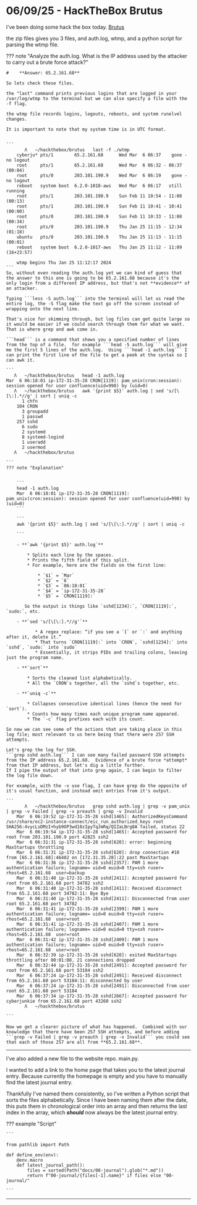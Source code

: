# 06/09/25 - HackTheBox Brutus

I've been doing some hack the box today. [Brutus](https://app.hackthebox.com/sherlocks/Brutus) 

the zip files gives you 3 files, and auth.log, wtmp, and a python script for parsing the wtmp file.

??? note "Analyze the auth.log.  What is the IP address used by the attacker to carry out a brute force attack?"


    #    **Answer: 65.2.161.68**

    So lets check these files. 
    
    the "last" command prints previous logins that are logged in your /var/log/wtmp to the terminal but we can also specify a file with the -f flag.

    the wtmp file records logins, logouts, reboots, and system runelvel changes.

    It is important to note that my system time is in UTC format.
    
    
    ```
           Λ   ~/hackthebox/brutus   last -f ./wtmp
        cyberju* pts/1        65.2.161.68      Wed Mar  6 06:37    gone - no logout
        root     pts/1        65.2.161.68      Wed Mar  6 06:32 - 06:37  (00:04)
        root     pts/0        203.101.190.9    Wed Mar  6 06:19    gone - no logout
        reboot   system boot  6.2.0-1018-aws   Wed Mar  6 06:17   still running
        root     pts/1        203.101.190.9    Sun Feb 11 10:54 - 11:08  (00:13)
        root     pts/1        203.101.190.9    Sun Feb 11 10:41 - 10:41  (00:00)
        root     pts/0        203.101.190.9    Sun Feb 11 10:33 - 11:08  (00:34)
        root     pts/0        203.101.190.9    Thu Jan 25 11:15 - 12:34  (01:18)
        ubuntu   pts/0        203.101.190.9    Thu Jan 25 11:13 - 11:15  (00:01)
        reboot   system boot  6.2.0-1017-aws   Thu Jan 25 11:12 - 11:09 (16+23:57)

        wtmp begins Thu Jan 25 11:12:17 2024
    ```
    So, without even reading the auth.log yet we can kind of guess that the answer to this one is going to be 65.2.161.68 because it's the only login from a different IP address, but that's not **evidence** of an attacker.
    
    Typing ```less -S auth.log``` into the terminal will let us read the entire log, the -S flag make the text go off the screen instead of wrapping onto the next line.

    That's nice for skimming through, but log files can get quite large so it would be easier if we could search through them for what we want.  That is where grep and awk come in.

    ```head``` is a command that shows you a specified number of lines from the top of a file.  for example ```head -5 auth.log``` will give me the first 5 lines of the auth.log.  Using ```head -1 auth.log``` I can print the first line of the file to get a peek at the syntax so I can awk it.

    ```
       Λ   ~/hackthebox/brutus   head -1 auth.log
    Mar  6 06:18:01 ip-172-31-35-28 CRON[1119]: pam_unix(cron:session): session opened for user confluence(uid=998) by (uid=0)
       Λ   ~/hackthebox/brutus   awk '{print $5}' auth.log | sed 's/[\[\:].*//g' | sort | uniq -c
          1 chfn
        104 CRON
          3 groupadd
          1 passwd
        257 sshd
          6 sudo
          2 systemd
          8 systemd-logind
          1 useradd
          2 usermod
       Λ   ~/hackthebox/brutus

    ```
    ??? note "Explanation"
        

        ```
        head -1 auth.log
        Mar  6 06:18:01 ip-172-31-35-28 CRON[1119]: pam_unix(cron:session): session opened for user confluence(uid=998) by (uid=0)
        ```

        ```
        awk '{print $5}' auth.log | sed 's/[\[\:].*//g' | sort | uniq -c

        ```

        - **`awk '{print $5}' auth.log`**

            * Splits each line by the spaces.
            * Prints the fifth field of this split.
            * For example, here are the fields on the first line:

                * `$1` = `Mar`
                * `$2` = `6`
                * `$3` = `06:18:01`
                * `$4` = `ip-172-31-35-28`
                * `$5` = `CRON[1119]:`

           So the output is things like `sshd[1234]:`, `CRON[1119]:`, `sudo:`, etc.

        - **`sed 's/[\[\:].*//g'`**

               * A regex replace: “if you see a `[` or `:` and anything after it, delete it.”
               * That turns `CRON[1119]:` into `CRON`, `sshd[1234]:` into `sshd`, `sudo:` into `sudo`
               * Essentially, it strips PIDs and trailing colons, leaving just the program name.

        - **`sort`**

            * Sorts the cleaned list alphabetically.
            * All the `CRON`s together, all the `sshd`s together, etc.

        - **`uniq -c`**

            * Collapses consecutive identical lines (hence the need for `sort`).
            * Counts how many times each unique program name appeared.
            * The `-c` flag prefixes each with its count.

    So now we can see some of the actions that are taking place in this log file; most relevant to us here being that there were 257 SSH attempts.  

    Let's grep the log for SSH.
    ```grep sshd auth.log``` I can see many failed password SSH attempts from the IP address 65.2.161.68.  Evidence of a brute force *attempt* from that IP address, but let's dig a little further.  
    If I pipe the output of that into grep again, I can begin to filter the log file down.

    For example, with the -v use flag, I can have grep do the opposite of it's usual function, and instead omit entries from it's output.
    
    ```
           Λ   ~/hackthebox/brutus   grep sshd auth.log | grep -v pam_unix | grep -v Failed | grep -v preauth | grep -v Invalid
        Mar  6 06:19:52 ip-172-31-35-28 sshd[1465]: AuthorizedKeysCommand /usr/share/ec2-instance-connect/eic_run_authorized_keys root SHA256:4vycLsDMzI+hyb9OP3wd18zIpyTqJmRq/QIZaLNrg8A failed, status 22
        Mar  6 06:19:54 ip-172-31-35-28 sshd[1465]: Accepted password for root from 203.101.190.9 port 42825 ssh2
        Mar  6 06:31:31 ip-172-31-35-28 sshd[620]: error: beginning MaxStartups throttling
        Mar  6 06:31:31 ip-172-31-35-28 sshd[620]: drop connection #10 from [65.2.161.68]:46482 on [172.31.35.28]:22 past MaxStartups
        Mar  6 06:31:36 ip-172-31-35-28 sshd[2357]: PAM 1 more authentication failure; logname= uid=0 euid=0 tty=ssh ruser= rhost=65.2.161.68  user=backup
        Mar  6 06:31:40 ip-172-31-35-28 sshd[2411]: Accepted password for root from 65.2.161.68 port 34782 ssh2
        Mar  6 06:31:40 ip-172-31-35-28 sshd[2411]: Received disconnect from 65.2.161.68 port 34782:11: Bye Bye
        Mar  6 06:31:40 ip-172-31-35-28 sshd[2411]: Disconnected from user root 65.2.161.68 port 34782
        Mar  6 06:31:41 ip-172-31-35-28 sshd[2399]: PAM 1 more authentication failure; logname= uid=0 euid=0 tty=ssh ruser= rhost=65.2.161.68  user=root
        Mar  6 06:31:41 ip-172-31-35-28 sshd[2407]: PAM 1 more authentication failure; logname= uid=0 euid=0 tty=ssh ruser= rhost=65.2.161.68  user=root
        Mar  6 06:31:42 ip-172-31-35-28 sshd[2409]: PAM 1 more authentication failure; logname= uid=0 euid=0 tty=ssh ruser= rhost=65.2.161.68  user=root
        Mar  6 06:32:39 ip-172-31-35-28 sshd[620]: exited MaxStartups throttling after 00:01:08, 21 connections dropped
        Mar  6 06:32:44 ip-172-31-35-28 sshd[2491]: Accepted password for root from 65.2.161.68 port 53184 ssh2
        Mar  6 06:37:24 ip-172-31-35-28 sshd[2491]: Received disconnect from 65.2.161.68 port 53184:11: disconnected by user
        Mar  6 06:37:24 ip-172-31-35-28 sshd[2491]: Disconnected from user root 65.2.161.68 port 53184
        Mar  6 06:37:34 ip-172-31-35-28 sshd[2667]: Accepted password for cyberjunkie from 65.2.161.68 port 43260 ssh2
           Λ   ~/hackthebox/brutus

    ```

    Now we get a clearer picture of what has happened.  Combined with our knowledge that there have been 257 SSH attempts, and before adding ```grep -v Failed | grep -v preauth | grep -v Invalid``` you could see that each of those 257 are all from **65.2.161.68**.

    

---

I've also added a new file to the website repo.  main.py.  

I wanted to add a link to the home page that takes you to the latest journal entry.  Because currently the homepage is empty and you have to manually find the latest journal entry.

Thankfully I've named them consistently, so I've written a Python script that sorts the files alphabetically.  Since I have been naming them after the date, this puts them in chronological order into an array and then returns the last index in the array, which ***should*** now always be the latest journal entry.

??? example "Script"
    
    ```
        
    from pathlib import Path

    def define_env(env):
        @env.macro
        def latest_journal_path():
            files = sorted(Path("docs/00-journal").glob("*.md"))
            return f"00-journal/{files[-1].name}" if files else "00-journal/"

    ```

---

